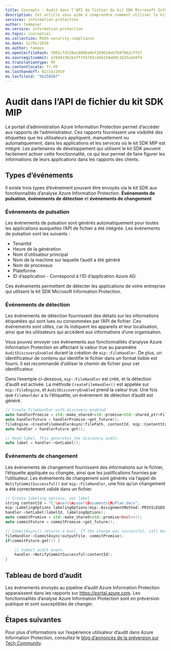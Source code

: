 ```yaml
---
title: Concepts - Audit dans l’API de fichier du kit SDK Microsoft Information Protection
description: Cet article vous aide à comprendre comment utiliser le kit SDK Microsoft Information Protection pour envoyer les événements d’audit de l’API de fichier aux fonctionnalités d’analyse Azure Information Protection.
services: information-protection
author: tommoser
ms.service: information-protection
ms.topic: conceptual
ms.collection: M365-security-compliance
ms.date: 11/01/2018
ms.author: tommos
ms.openlocfilehash: f091cfd220ac8886a6bf26903deb7b97062cffd7
ms.sourcegitcommit: a78d4236cbeff743703c44b150e69c1625a2e9f4
ms.translationtype: MT
ms.contentlocale: fr-FR
ms.lasthandoff: 02/14/2019
ms.locfileid: "56258587"
---
```

# <a name="auditing-in-the-mip-sdk-file-api"></a>Audit dans l’API de fichier du kit SDK MIP

Le portail d’administration Azure Information Protection permet d’accéder aux rapports de l’administrateur. Ces rapports fournissent une visibilité des étiquettes que les utilisateurs appliquent, manuellement ou automatiquement, dans les applications et les services où le kit SDK MIP est intégré. Les partenaires de développement qui utilisent le kit SDK peuvent facilement activer cette fonctionnalité, ce qui leur permet de faire figurer les informations de leurs applications dans les rapports des clients.

## <a name="event-types"></a>Types d’événements

Il existe trois types d’événement pouvant être envoyés via le kit SDK aux fonctionnalités d’analyse Azure Information Protection. **Événements de pulsation**, **événements de détection** et **événements de changement**

### <a name="heartbeat-events"></a>Événements de pulsation

Les événements de pulsation sont générés automatiquement pour toutes les applications auxquelles l’API de fichier a été intégrée. Les événements de pulsation sont les suivants :

* TenantId
* Heure de la génération
* Nom d'utilisateur principal
* Nom de la machine sur laquelle l’audit a été généré
* Nom de processus
* Plateforme
* ID d’application - Correspond à l’ID d’application Azure AD.

Ces événements permettent de détecter les applications de votre entreprise qui utilisent le kit SDK Microsoft Information Protection.

### <a name="discovery-events"></a>Événements de détection

Les événements de détection fournissent des détails sur les informations étiquetées qui sont lues ou consommées par l’API de fichier. Ces événements sont utiles, car ils indiquent les appareils et leur localisation, ainsi que les utilisateurs qui accèdent aux informations d’une organisation.

Vous pouvez envoyer ces événements aux fonctionnalités d’analyse Azure Information Protection en affectant la valeur true au paramètre `AuditDiscoveryEnabled` durant la création de `mip::FileHandler`. De plus, un identificateur de contenu qui identifie le fichier dans un format lisible est fourni. Il est recommandé d’utiliser le chemin de fichier pour cet identificateur.

Dans l’exemple ci-dessous, `mip::FileHandler` est créé, et la détection d’audit est activée. La méthode `CreateFileHandler()` est appelée sur `mip::FileEngine`, et `AuditDiscoveryEnabled` prend la valeur true. Une fois que `FileHanlder` a lu l’étiquette, un événement de détection d’audit est généré.

```cpp
// Create FileHandler with discovery enabled
auto handlerPromise = std::make_shared<std::promise<std::shared_ptr<FileHandler>>>();
auto handlerFuture = handlerPromise->get_future();
fileEngine->CreateFileHandlerAsync(filePath, contentId, mip::ContentState::REST, true /*AuditDiscoveryEnabled*/, make_shared<FileHandlerObserver>(), createFileHandlerPromise);
auto handler = handlerFuture.get();

// Read label. This generates the discovery audit.
auto label = handler->GetLabel();
```

### <a name="change-events"></a>Événements de changement

Les événements de changement fournissent des informations sur le fichier, l’étiquette appliquée ou changée, ainsi que les justifications fournies par l’utilisateur. Les événements de changement sont générés via l’appel de `NotifyCommitSuccessful()` sur `mip::FileHandler`, une fois qu’un changement a été correctement validé dans un fichier.

```cpp
// Create labeling options, set label
string contentId = "C:\users\myuser\Documents\MyPlan.docx";
mip::LabelingOptions labelingOptions(mip::AssignmentMethod::PRIVILEGED, mip::ActionSource::MANUAL);
handler->SetLabel(labelId, labelingOptions);
auto commitPromise = std::make_shared<std::promise<bool>>();
auto commitFuture = commitPromise->get_future();

// CommitAsync() returns a bool. If the change was successful, call NotifyCommitSuccessful().
fileHandler->CommitAsync(outputFile, commitPromise);
if(commitFuture.get()) {

    // Submit audit event.
    handler->NotifyCommitSuccessful(contentId);
}
```

## <a name="audit-dashboard"></a>Tableau de bord d’audit

Les événements envoyés au pipeline d’audit Azure Information Protection apparaissent dans les rapports sur https://portal.azure.com. Les fonctionnalités d’analyse Azure Information Protection sont en préversion publique et sont susceptibles de changer.

## <a name="next-steps"></a>Étapes suivantes

Pour plus d’informations sur l’expérience utilisateur d’audit dans Azure Information Protection, consultez le [blog d’annonces de la préversion sur Tech Community](https://techcommunity.microsoft.com/t5/Azure-Information-Protection/Data-discovery-reporting-and-analytics-for-all-your-data-with/ba-p/253854).
